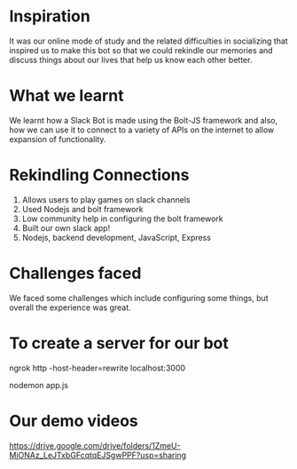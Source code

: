 # Inspiration

It was our online mode of study and the related difficulties in socializing that inspired us to make this bot so that we could rekindle our memories and discuss things about our lives that help us know each other better.

# What we learnt

We learnt how a Slack Bot is made using the Bolt-JS framework and also, how we can use it to connect to a variety of APIs on the internet to allow expansion of functionality.

# Rekindling Connections

1. Allows users to play games on slack channels
2. Used Nodejs and bolt framework
3. Low community help in configuring the bolt framework
4. Built our own slack app!
5. Nodejs, backend development, JavaScript, Express

# Challenges faced

We faced some challenges which include configuring some things, but overall the experience was great.


# To create a server for our bot
ngrok http -host-header=rewrite localhost:3000

nodemon app.js


# Our demo videos
https://drive.google.com/drive/folders/1ZmeU-MjONAz_LeJTxbGFcqtqEJSgwPPF?usp=sharing
